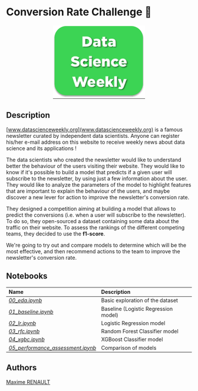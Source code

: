 # Conversion Rate Challenge 🎯

<center><img src='./data/logo.png' height='200'></center>

## Description

[www.datascienceweekly.org](www.datascienceweekly.org) is a famous newsletter curated by independent data scientists. Anyone can register his/her e-mail address on this website to receive weekly news about data science and its applications !

The data scientists who created the newsletter would like to understand better the behaviour of the users visiting their website. They would like to know if it's possible to build a model that predicts if a given user will subscribe to the newsletter, by using just a few information about the user. They would like to analyze the parameters of the model to highlight features that are important to explain the behaviour of the users, and maybe discover a new lever for action to improve the newsletter's conversion rate.

They designed a competition aiming at building a model that allows to predict the conversions (i.e. when a user will subscribe to the newsletter). To do so, they open-sourced a dataset containing some data about the traffic on their website. To assess the rankings of the different competing teams, they decided to use the **f1-score**.

We're going to try out and compare models to determine which will be the most effective, and then recommend actions to the team to improve the newsletter's conversion rate.

## Notebooks

| Name | Description |
|:-|:-|
| <ins>_00_eda.ipynb_</ins> | Basic exploration of the dataset |
| <ins>_01_baseline.ipynb_</ins> | Baseline (Logistic Regression model) |
| <ins>_02_lr.ipynb_</ins> | Logistic Regression model |
| <ins>_03_rfc.ipynb_</ins> | Random Forest Classifier model |
| <ins>_04_xgbc.ipynb_</ins> | XGBoost Classifier model |
| <ins>_05_performance_assessment.ipynb_</ins> | Comparison of models |

## Authors

[Maxime RENAULT](https://github.com/qxzjy)